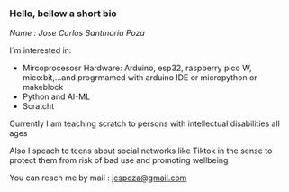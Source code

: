 ### Hello, bellow a short bio

*Name : Jose Carlos Santmaria Poza*

I´m interested in:
- Mircoprocesosr Hardware: Arduino, esp32, raspberry pico W, mico:bit,...and progrmamed with arduino IDE or micropython or makeblock
- Python and AI-ML
- Scratcht

Currently I am teaching scratch to persons with intellectual disabilities all ages

Also I speach to teens about social networks like Tiktok in the sense to protect them from risk of bad use and promoting wellbeing

You can reach me by mail : jcspoza@gmail.com
